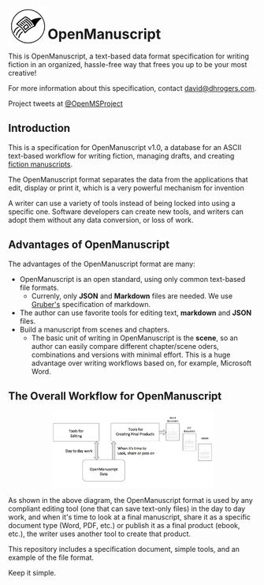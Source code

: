 
<img src="img/logo.png" width="80" align="left">

# OpenManuscript

This is OpenManuscript, a text-based data format specification for writing
fiction in an organized, hassle-free way that frees you up to be your most
creative!

For more information about this specification, contact david@dhrogers.com.

Project tweets at [@OpenMSProject](https://twitter.com/openmsproject)

## Introduction

This is a specification for OpenManuscript v1.0, a database for an ASCII text-based workflow for writing fiction, managing drafts, and creating [fiction manuscripts](https://www.shunn.net/format/story.html).

The OpenManuscript format separates the data from the applications 
that edit, display or print it, which is a very powerful mechanism for invention

A writer can use a variety of tools instead of being locked into using a specific one. Software developers can create new tools, and writers can adopt them without any data conversion, or loss of work.

## Advantages of OpenManuscript

The advantages of the OpenManuscript format are many:

- OpenManuscript is an open standard, using only common text-based file formats.
  - Currenly, only **JSON** and **Markdown** files are needed. We use
    [Gruber's](https://daringfireball.net/projects/markdown/) specification of
    markdown.
- The author can use favorite tools for editing text, **markdown** and **JSON** files.
- Build a manuscript from scenes and chapters. 
  - The basic unit of writing in OpenManuscript is the **scene**, so an author can easily compare different chapter/scene oders, combinations and versions with minimal effort. This is a huge advantage over writing workflows based on, for example, Microsoft Word.

## The Overall Workflow for OpenManuscript
<p align="center">
<img src="img/workflow.png" width="65%">
</p>

As shown in the above diagram, the OpenManuscript format is used by any
compliant editing tool (one that can save text-only files) in the day to day 
work, and when it's time to look at
a final manuscript, share it as a specific document type (Word, PDF, etc.) or
publish it as a final product (ebook, etc.), the writer uses another tool to
create that product.

This repository includes a specification document, simple tools, and an example of the file format.

Keep it simple.







